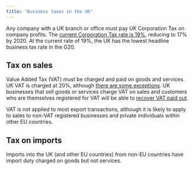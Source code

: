 ```yaml
---
title: "Business taxes in the UK"
---
```


Any company with a UK branch or office must pay UK Corporation Tax on company profits. The [current Corporation Tax rate is 19%](https://www.gov.uk/corporation-tax-rates/rates), reducing to 17% by 2020. At the current rate of 19%, the UK has the lowest headline business tax rate in the G20.

## Tax on sales

Value Added Tax (VAT) must be charged and paid on goods and services. UK VAT is charged at 20%, although [there are some exceptions](https://www.gov.uk/guidance/rates-of-vat-on-different-goods-and-services). UK businesses that sell goods or services charge VAT on sales and customers who are themselves registered for VAT will be able to [recover VAT paid out](https://www.gov.uk/reclaim-vat).

VAT is not applied to most export transactions, although it is likely to apply to sales to non-VAT registered businesses and private individuals within other EU countries. 

## Tax on imports

Imports into the UK (and other EU countries) from non-EU countries have import duty charged on goods but not services.
